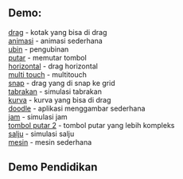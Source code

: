 ## Demo:

<a href="https://forkhub.github.io/blitz_edu/demo/drag.html">drag</a> - kotak yang bisa di drag    
<a href="https://forkhub.github.io/blitz_edu/demo/expl.html">animasi</a> - animasi sederhana  
<a href="https://forkhub.github.io/blitz_edu/demo/tile.html">ubin</a> - pengubinan  
<a href="https://forkhub.github.io/blitz_edu/demo/knob02.html">putar</a> - memutar tombol  
<a href="https://forkhub.github.io/blitz_edu/demo/dasar_hor.html">horizontal</a> - drag horizontal  
<a href="https://forkhub.github.io/blitz_edu/demo/dasar_multiple.html">multi touch</a>  - multitouch  
<a href="https://forkhub.github.io/blitz_edu/demo/dasar_snap.html">snap</a>  - drag yang di snap ke grid  
[tabrakan](https://forkhub.github.io/blitz_edu/demo/collision.html) - simulasi tabrakan  
[kurva](https://forkhub.github.io/blitz_edu/demo/cth_kurva.html) - kurva yang bisa di drag   
[doodle](https://forkhub.github.io/blitz_edu/demo/doodle.html) - aplikasi menggambar sederhana  
[jam](https://forkhub.github.io/blitz_edu/demo/jam.html) - simulasi jam    
[tombol putar 2](https://forkhub.github.io/blitz_edu/demo/knob.html) - tombol putar yang lebih kompleks  
[salju](https://forkhub.github.io/blitz_edu/demo/salju.html) - simulasi salju  
[mesin](https://forkhub.github.io/blitz_edu/demo/mesin.html) - mesin sederhana

## Demo Pendidikan



